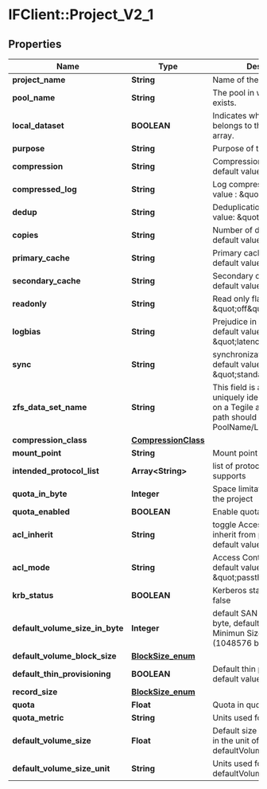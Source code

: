 # IFClient::Project_V2_1

## Properties
Name | Type | Description | Notes
------------ | ------------- | ------------- | -------------
**project_name** | **String** | Name of the project. | 
**pool_name** | **String** | The pool in which the project exists. | 
**local_dataset** | **BOOLEAN** | Indicates whether the project belongs to the current Tegile array. | 
**purpose** | **String** | Purpose of the dataset. | [optional] 
**compression** | **String** | Compression algorithm, default value: \&quot;lz4\&quot;   | [optional] 
**compressed_log** | **String** | Log compression, default value : \&quot;off\&quot;  | [optional] 
**dedup** | **String** | Deduplication setting, default value: \&quot;on\&quot;  | [optional] 
**copies** | **String** | Number of data copies, default value: \&quot;1\&quot;  | [optional] 
**primary_cache** | **String** | Primary cache specified, default value: \&quot;all\&quot;  | [optional] 
**secondary_cache** | **String** | Secondary cache specified, default value: \&quot;all\&quot;  | [optional] 
**readonly** | **String** | Read only flag, default value: \&quot;off\&quot;  | [optional] 
**logbias** | **String** | Prejudice in favor of log, default value: \&quot;latency\&quot;  | [optional] 
**sync** | **String** | synchronization mode, default value: \&quot;standard\&quot;   | [optional] 
**zfs_data_set_name** | **String** | This field is a string that uniquely identifies the volume on a Tegile array. A dataset path should have the format: PoolName/Local/ProjectName  | [optional] 
**compression_class** | [**CompressionClass**](CompressionClass.md) |  | [optional] 
**mount_point** | **String** | Mount point of project | [optional] 
**intended_protocol_list** | **Array&lt;String&gt;** | list of protocols that project supports | [optional] 
**quota_in_byte** | **Integer** | Space limitation of datasets in the project | [optional] 
**quota_enabled** | **BOOLEAN** | Enable quota feature | [optional] 
**acl_inherit** | **String** | toggle Access Control List inherit from pool setting, default value: \&quot;on\&quot;  | [optional] 
**acl_mode** | **String** | Access Control List mode, default value: \&quot;passthrough\&quot;  | [optional] 
**krb_status** | **BOOLEAN** | Kerberos status default value: false   | [optional] 
**default_volume_size_in_byte** | **Integer** | default SAN volume size in byte, default value: 1 (GB), Minimun Size: 1MB (1048576 bytes)  | [optional] 
**default_volume_block_size** | [**BlockSize_enum**](BlockSize_enum.md) |  | [optional] 
**default_thin_provisioning** | **BOOLEAN** | Default thin provisioning flag, default value: false   | [optional] 
**record_size** | [**BlockSize_enum**](BlockSize_enum.md) |  | [optional] 
**quota** | **Float** | Quota in quotaMetric unit | [optional] 
**quota_metric** | **String** | Units used for quota. | [optional] 
**default_volume_size** | **Float** | Default size of a new Volume in the unit of defaultVolumeSizeUnit | [optional] 
**default_volume_size_unit** | **String** | Units used for defaultVolumeSize | [optional] 



